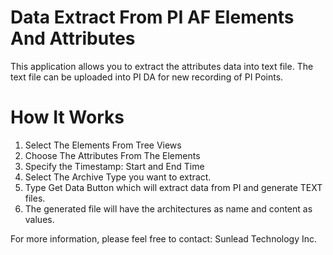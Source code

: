 # Data Extract From PI AF Elements And Attributes 

This application allows you to extract the attributes data into text file.
The text file can be uploaded into PI DA for new recording of PI Points.

# How It Works

1. Select The Elements From Tree Views 
2. Choose The Attributes From The Elements
3. Specify the Timestamp: Start and End Time
4. Select The Archive Type you want to extract.
5. Type Get Data Button which will extract data from PI and generate TEXT files.
6. The generated file will have the architectures as name and content as values.

For more information, please feel free to contact: Sunlead Technology Inc.